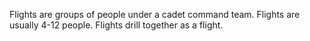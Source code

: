 Flights are groups of people under a cadet command team. Flights are usually 4-12 people. Flights drill together as a flight.